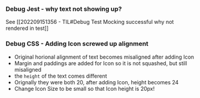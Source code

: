 ### Debug Jest - why text not showing up?
See  [[202209151356 - TIL#Debug Test Mocking successful why not rendered in test]]

### Debug CSS - Adding Icon screwed up alignment
- Original horional alignment of text becomes misaligned after adding Icon
- Margin and paddings are added for Icon so it is not squashed, but still misaligned
- the `height` of the text comes different
- Orignally they were both 20, after adding Icon, height becomes 24
- Change Icon Size to be small so that Icon height is 20px!

